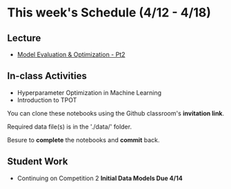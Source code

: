 # This week's Schedule (4/12 - 4/18)

## Lecture
+ [Model Evaluation & Optimization - Pt2](https://docs.google.com/presentation/d/1bN7Ya8QzX1qjDXJUidc28l5l8y9GsnJAtr8fdHmaK80/edit?usp=sharing)

## In-class Activities
+ Hyperparameter Optimization in Machine Learning
+ Introduction to TPOT

You can clone these notebooks using the Github classroom's __invitation link__.

Required data file(s) is in the './data/' folder.

Besure to __complete__ the notebooks and __commit__ back.

## Student Work
+ Continuing on Competition 2 __Initial Data Models Due 4/14__

